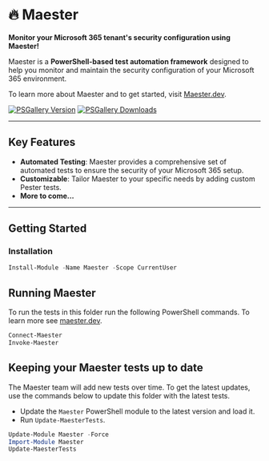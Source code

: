 # 🔥 Maester

**Monitor your Microsoft 365 tenant's security configuration using Maester!**

Maester is a **PowerShell-based test automation framework** designed to help you monitor and maintain the security configuration of your Microsoft 365 environment.

To learn more about Maester and to get started, visit [Maester.dev](https://maester.dev).

[![PSGallery Version](https://img.shields.io/powershellgallery/v/maester.svg?style=flat&logo=powershell&label=PSGallery%20Version)](https://www.powershellgallery.com/packages/maester) [![PSGallery Downloads](https://img.shields.io/powershellgallery/dt/maester.svg?style=flat&logo=powershell&label=PSGallery%20Downloads)](https://www.powershellgallery.com/packages/maester)

---

## Key Features

- **Automated Testing**: Maester provides a comprehensive set of automated tests to ensure the security of your Microsoft 365 setup.
- **Customizable**: Tailor Maester to your specific needs by adding custom Pester tests.
- **More to come...**
---

## Getting Started

### Installation

```powershell
Install-Module -Name Maester -Scope CurrentUser
```

## Running Maester

To run the tests in this folder run the following PowerShell commands. To learn more see [maester.dev](https://maester.dev).

```powershell
Connect-Maester
Invoke-Maester
```

## Keeping your Maester tests up to date

The Maester team will add new tests over time. To get the latest updates, use the commands below to update this folder with the latest tests.

- Update the `Maester` PowerShell module to the latest version and load it.
- Run `Update-MaesterTests`.

```powershell
Update-Module Maester -Force
Import-Module Maester
Update-MaesterTests
```
